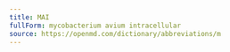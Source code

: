 ```yaml
---
title: MAI
fullForm: mycobacterium avium intracellular
source: https://openmd.com/dictionary/abbreviations/m
---
```


